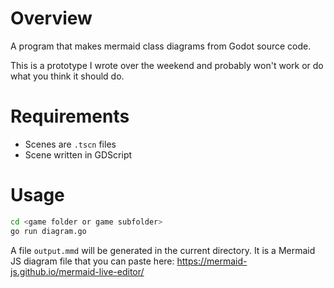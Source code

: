 # Overview

A program that makes mermaid class diagrams from Godot source code.

This is a prototype I wrote over the weekend and probably won't work or do what you think it should do.

# Requirements

* Scenes are `.tscn` files
* Scene written in GDScript

# Usage

```bash
cd <game folder or game subfolder>
go run diagram.go
```

A file `output.mmd` will be generated in the current directory. It is a Mermaid JS diagram file that you can paste here: https://mermaid-js.github.io/mermaid-live-editor/